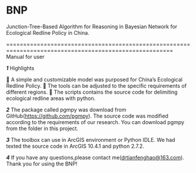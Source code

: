 # BNP
Junction-Tree-Based Algorithm for Reasoning in Bayesian Network for Ecological Redline Policy in China.

=======================================================================================================
Manual for user




*************************************1*************************************
Highlights

	A simple and customizable model was purposed for China’s Ecological Redline Policy.
	The tools can be adjusted to the specific requirements of different regions.
	The scripts contains the source code for delimiting ecological redline areas with python.

*************************************2*************************************
The package called pgmpy was download from GitHub(https://github.com/pgmpy).
The source code was modified according to the requirements of our research.
You can download pgmpy from the folder in this project.

*************************************3*************************************
The toolbox can use in ArcGIS environment or Python IDLE.
We had texted the source code in ArcGIS 10.4.1 and python 2.7.2.

*************************************4*************************************
If you have any questions,please contact me(drtianfenghao@163.com).
Thank you for using the BNP!


